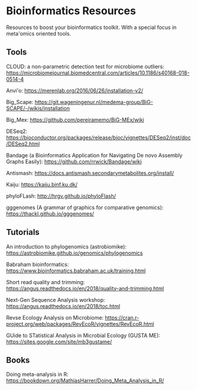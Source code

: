 # Bioinformatics Resources
Resources to boost your bioinformatics toolkit. With a special focus in meta'omics oriented tools. 

## Tools

CLOUD: a non-parametric detection test for microbiome outliers: https://microbiomejournal.biomedcentral.com/articles/10.1186/s40168-018-0514-4

Anvi'o: https://merenlab.org/2016/06/26/installation-v2/

Big_Scape: https://git.wageningenur.nl/medema-group/BiG-SCAPE/-/wikis/installation

Big_Mex: https://github.com/pereiramemo/BiG-MEx/wiki

DESeq2: https://bioconductor.org/packages/release/bioc/vignettes/DESeq2/inst/doc/DESeq2.html

Bandage (a Bioinformatics Application for Navigating De novo Assembly Graphs Easily): https://github.com/rrwick/Bandage/wiki

Antismash: https://docs.antismash.secondarymetabolites.org/install/

Kaiju: https://kaiju.binf.ku.dk/

phyloFLash: http://hrgv.github.io/phyloFlash/

gggenomes (A grammar of graphics for comparative genomics): https://thackl.github.io/gggenomes/ 


## Tutorials

An introduction to phylogenomics (astrobiomike): https://astrobiomike.github.io/genomics/phylogenomics

Babraham bioinformatics: https://www.bioinformatics.babraham.ac.uk/training.html

Short read quality and trimming: https://angus.readthedocs.io/en/2018/quality-and-trimming.html

Next-Gen Sequence Analysis workshop: https://angus.readthedocs.io/en/2018/toc.html

Revse Ecology Analysis on Microbiome: https://cran.r-project.org/web/packages/RevEcoR/vignettes/RevEcoR.html

GUide to STatistical Analysis in Microbial Ecology (GUSTA ME): https://sites.google.com/site/mb3gustame/


## Books

Doing meta-analysis in R: https://bookdown.org/MathiasHarrer/Doing_Meta_Analysis_in_R/
